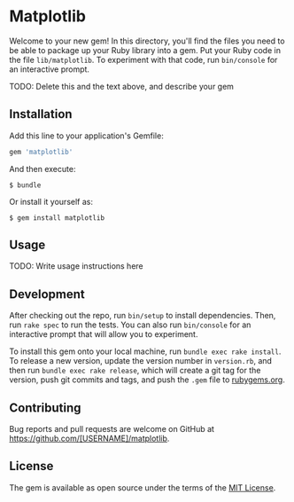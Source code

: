 # Matplotlib

Welcome to your new gem! In this directory, you'll find the files you need to be able to package up your Ruby library into a gem. Put your Ruby code in the file `lib/matplotlib`. To experiment with that code, run `bin/console` for an interactive prompt.

TODO: Delete this and the text above, and describe your gem

## Installation

Add this line to your application's Gemfile:

```ruby
gem 'matplotlib'
```

And then execute:

    $ bundle

Or install it yourself as:

    $ gem install matplotlib

## Usage

TODO: Write usage instructions here

## Development

After checking out the repo, run `bin/setup` to install dependencies. Then, run `rake spec` to run the tests. You can also run `bin/console` for an interactive prompt that will allow you to experiment.

To install this gem onto your local machine, run `bundle exec rake install`. To release a new version, update the version number in `version.rb`, and then run `bundle exec rake release`, which will create a git tag for the version, push git commits and tags, and push the `.gem` file to [rubygems.org](https://rubygems.org).

## Contributing

Bug reports and pull requests are welcome on GitHub at https://github.com/[USERNAME]/matplotlib.


## License

The gem is available as open source under the terms of the [MIT License](http://opensource.org/licenses/MIT).

